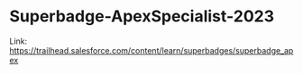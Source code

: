 # Superbadge-ApexSpecialist-2023
Link: https://trailhead.salesforce.com/content/learn/superbadges/superbadge_apex

